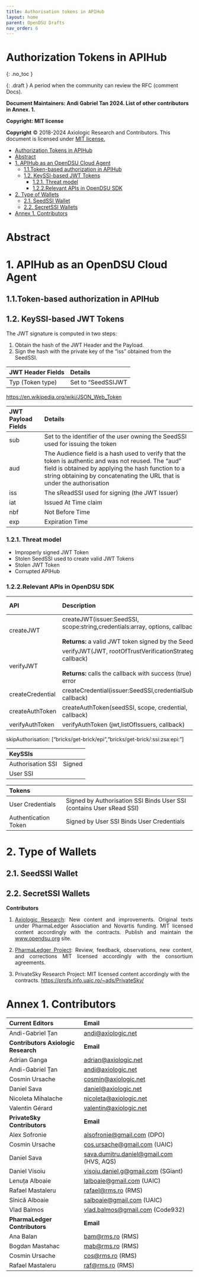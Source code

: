 ```yaml
---
title: Authorisation tokens in APIHub
layout: home
parent: OpenDSU Drafts
nav_order: 6
---
```



# **Authorization Tokens in APIHub**
{: .no_toc }

{: .draft }
A period when the community can review the RFC (comment Docs).

**Document Maintainers: Andi Gabriel Tan 2024. List of other contributors in Annex. 1.**

**Copyright: MIT license**

 **Copyright** © 2018-2024 Axiologic Research and Contributors.
This document is licensed under [MIT license.](https://en.wikipedia.org/wiki/MIT_License)

<!-- TOC -->
* [Authorization Tokens in APIHub](#authorization-tokens-in-apihub)
* [Abstract](#abstract)
* [1. APIHub as an OpenDSU Cloud Agent](#1-apihub-as-an-opendsu-cloud-agent)
  * [1.1.Token-based authorization in APIHub](#11token-based-authorization-in-apihub)
  * [1.2. KeySSI-based JWT Tokens](#12-keyssi-based-jwt-tokens-)
    * [1.2.1. Threat model](#121-threat-model)
    * [1.2.2.Relevant APIs in OpenDSU SDK](#122relevant-apis-in-opendsu-sdk)
* [2. Type of Wallets](#2-type-of-wallets)
  * [2.1. SeedSSI Wallet](#21-seedssi-wallet)
  * [2.2. SecretSSI Wallets](#22-secretssi-wallets)
* [Annex 1. Contributors](#annex-1-contributors)
<!-- TOC -->

# **Abstract**

# **1. APIHub as an OpenDSU Cloud Agent**

## **1.1.Token-based authorization in APIHub**

## **1.2. KeySSI-based JWT Tokens** 

The JWT signature is computed in two steps:
1. Obtain the hash of the JWT Header and the Payload.
2. Sign the hash with the private key of the “iss” obtained from the SeedSSI.

| JWT Header Fields  | Details            |
|:-------------------|:-------------------|
| Typ (Token type)   | Set to “SeedSSIJWT |

<a href="">https://en.wikipedia.org/wiki/JSON_Web_Token
</a>

| JWT Payload Fields    | Details                                                                                                                                                                                                                                |
|:----------------------|:---------------------------------------------------------------------------------------------------------------------------------------------------------------------------------------------------------------------------------------|
| sub                   | Set to the identifier of the user owning the SeedSSI used for issuing the token                                                                                                                                                        |
| aud                   | The Audience field is a hash used to verify that the token is authentic and was not reused. The “aud” field is obtained by applying the hash  function to a string  obtaining by concatenating the URL that is under the authorisation |
| iss                   | The sReadSSI used for signing (the JWT Issuer)                                                                                                                                                                                         |
| iat                   | Issued At Time claim                                                                                                                                                                                                                   |
| nbf                   | Not Before Time                                                                                                                                                                                                                        |
| exp                   | Expiration Time                                                                                                                                                                                                                        |

### **1.2.1. Threat model**

* Improperly signed JWT Token
* Stolen SeedSSI used to create valid JWT Tokens
* Stolen JWT Token 
* Corrupted APIHub 

### **1.2.2.Relevant APIs in OpenDSU SDK**

| API              | Description                                                                                                                              | API family    |
|:-----------------|:-----------------------------------------------------------------------------------------------------------------------------------------|:--------------|
| createJWT        | createJWT(issuer:SeedSSI, scope:string,credentials:array, options,  callback) <br> <br> **Returns:** a valid JWT token signed by the SeedSSI | crypto        |
| verifyJWT        | verifyJWT(JWT, rootOfTrustVerificationStrategy, callback)<br><br> **Returns:** calls the callback with success (true) or error                   | crypto        |
| createCredential | createCredential(issuer:SeedSSI,credentialSubject, callback)                                                                             |               |
| createAuthToken  | createAuthToken(seedSSI, scope, credential, callback)                                                                                    |               |
| verifyAuthToken  | verifyAuthToken (jwt,listOfIssuers, callback)                                                                                            |               |

skipAuthorisation: [“bricks/get-brick/epi”,“bricks/get-brick/:ssi:zsa:epi:”]

| KeySSIs           |        |
|:------------------|:-------|
| Authorisation SSI | Signed |
| User SSI          |        |

| Tokens               |                                                                       |
|:---------------------|:----------------------------------------------------------------------|
| User Credentials     | Signed by Authorisation SSI  Binds User SSI (contains User sRead SSI) |
| Authentication Token | Signed by User SSI  Binds User Credentials                            |


# **2. Type of Wallets**

## **2.1. SeedSSI Wallet**

## **2.2. SecretSSI Wallets**

 
**Contributors**


1. <p style='text-align: justify;'><a href="https://www.axiologic.net/">Axiologic Research</a>: New content and improvements. Original texts under PharmaLedger Association and Novartis funding. MIT licensed content accordingly with the contracts. Publish and maintain the <a href="https://www.opendsu.org/">www.opendsu.org</a> site.

2. <p style='text-align: justify;'><a href="https://pharmaledger.org/">PharmaLedger Project</a>: Review, feedback, observations, new content, and corrections MIT licensed accordingly with the consortium agreements.

3. PrivateSky Research Project: MIT licensed content accordingly with the contracts. 
<a href="https://profs.info.uaic.ro/~ads/PrivateSky/"> https://profs.info.uaic.ro/~ads/PrivateSky/</a>

# **Annex 1. Contributors**

| **Current Editors**                  | **Email**                                |
|:-------------------------------------|:-----------------------------------------|
| Andi-Gabriel Țan                     | andi@axiologic.net                       |
| **Contributors Axiologic Research**  | **Email**                                |
| Adrian Ganga                         | adrian@axiologic.net                     |
| Andi-Gabriel Țan                     | andi@axiologic.net                       |
| Cosmin Ursache                       | cosmin@axiologic.net                     |
| Daniel Sava                          | daniel@axiologic.net                     |
| Nicoleta Mihalache                   | nicoleta@axiologic.net                   |
| Valentin Gérard                      | valentin@axiologic.net                   |
| **PrivateSky Contributors**          | **Email**                                |
| Alex Sofronie                        | alsofronie@gmail.com (DPO)               |
| Cosmin Ursache                       | cos.ursache@gmail.com (UAIC)             |
| Daniel Sava                          | sava.dumitru.daniel@gmail.com (HVS, AQS) |
| Daniel Visoiu                        | visoiu.daniel.g@gmail.com (SGiant)       |
| Lenuța Alboaie                       | lalboaie@gmail.com (UAIC)                |
| Rafael Mastaleru                     | rafael@rms.ro (RMS)                      |
| Sînică Alboaie                       | salboaie@gmail.com (UAIC)                |
| Vlad Balmos                          | vlad.balmos@gmail.com (Code932)          |
| **PharmaLedger Contributors**        | **Email**                                |
| Ana Balan                            | bam@rms.ro (RMS)                         |
| Bogdan Mastahac                      | mab@rms.ro (RMS)                         |
| Cosmin Ursache                       | cos@rms.ro (RMS)                         |
| Rafael Mastaleru                     | raf@rms.ro (RMS)                         |
